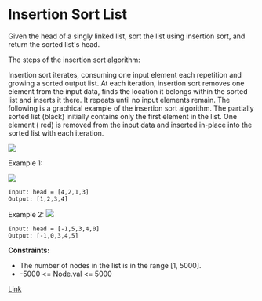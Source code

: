 # Insertion Sort List

Given the head of a singly linked list, sort the list using insertion sort, and return the sorted list's head.

The steps of the insertion sort algorithm:

Insertion sort iterates, consuming one input element each repetition and growing a sorted output list. At each
iteration, insertion sort removes one element from the input data, finds the location it belongs within the sorted list
and inserts it there. It repeats until no input elements remain. The following is a graphical example of the insertion
sort algorithm. The partially sorted list (black) initially contains only the first element in the list. One element (
red) is removed from the input data and inserted in-place into the sorted list with each iteration.

![](https://upload.wikimedia.org/wikipedia/commons/0/0f/Insertion-sort-example-300px.gif)

Example 1:

![](https://assets.leetcode.com/uploads/2021/03/04/sort1linked-list.jpg)

```
Input: head = [4,2,1,3]
Output: [1,2,3,4]
```

Example 2:
![](https://assets.leetcode.com/uploads/2021/03/04/sort2linked-list.jpg)

```
Input: head = [-1,5,3,4,0]
Output: [-1,0,3,4,5]
```

**Constraints:**

- The number of nodes in the list is in the range [1, 5000].
- -5000 <= Node.val <= 5000

[Link](https://leetcode.com/problems/insertion-sort-list/)